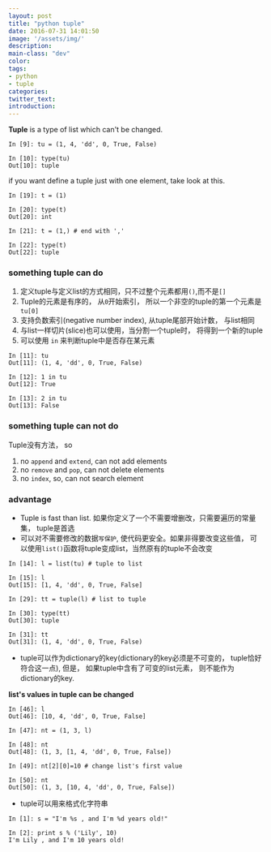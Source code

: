 ```yaml
---
layout: post
title: "python tuple"
date: 2016-07-31 14:01:50
image: '/assets/img/'
description:
main-class: "dev"
color:
tags:
- python
- tuple
categories:
twitter_text:
introduction:
---
```


**Tuple** is a type of list which can't be changed.

```
In [9]: tu = (1, 4, 'dd', 0, True, False)

In [10]: type(tu)
Out[10]: tuple
```

if you want define a tuple just with one element, take look at this.

```
In [19]: t = (1)

In [20]: type(t)
Out[20]: int

In [21]: t = (1,) # end with ','

In [22]: type(t)
Out[22]: tuple
```

### something tuple can do

1. 定义tuple与定义list的方式相同，只不过整个元素都用`()`,而不是`[]`
2. Tuple的元素是有序的， 从`0`开始索引， 所以一个非空的tuple的第一个元素是`tu[0]`
3. 支持负数索引(negative number index), 从tuple尾部开始计数， 与list相同
4. 与list一样切片(slice)也可以使用，当分割一个tuple时， 将得到一个新的tuple
5. 可以使用 `in` 来判断tuple中是否存在某元素

```
In [11]: tu
Out[11]: (1, 4, 'dd', 0, True, False)

In [12]: 1 in tu
Out[12]: True

In [13]: 2 in tu
Out[13]: False
```

### something tuple can not do

Tuple没有方法， so

1. no `append` and `extend`, can not add elements
2. no `remove` and `pop`, can not delete elements
3. no `index`, so, can not search element

### advantage

- Tuple is fast than list. 如果你定义了一个不需要增删改，只需要遍历的常量集， tuple是首选
- 可以对不需要修改的数据`写保护`, 使代码更安全。如果非得要改变这些值， 可以使用`list()`函数将tuple变成list，当然原有的tuple不会改变   

```
In [14]: l = list(tu) # tuple to list

In [15]: l
Out[15]: [1, 4, 'dd', 0, True, False]

In [29]: tt = tuple(l) # list to tuple

In [30]: type(tt)
Out[30]: tuple

In [31]: tt
Out[31]: (1, 4, 'dd', 0, True, False)
```

- tuple可以作为dictionary的key(dictionary的key必须是不可变的， tuple恰好符合这一点), 但是， 如果tuple中含有了可变的list元素， 则不能作为dictionary的key.

__list's values in tuple can be changed__

```
In [46]: l
Out[46]: [10, 4, 'dd', 0, True, False]

In [47]: nt = (1, 3, l)

In [48]: nt
Out[48]: (1, 3, [1, 4, 'dd', 0, True, False])

In [49]: nt[2][0]=10 # change list's first value

In [50]: nt
Out[50]: (1, 3, [10, 4, 'dd', 0, True, False])    
```

- tuple可以用来格式化字符串

```
In [1]: s = "I'm %s , and I'm %d years old!"

In [2]: print s % ('Lily', 10)
I'm Lily , and I'm 10 years old!
```
